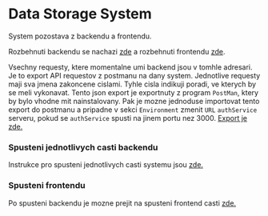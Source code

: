 # Data Storage System

System pozostava z backendu a frontendu.

Rozbehnuti backendu se nachazi [zde](./backend/README.md) a rozbehnuti frontendu [zde](./frontend/README.md).

Vsechny requesty, ktere momentalne umi backend jsou v tomhle adresari. Je to export API requestov z postmanu na dany system. Jednotlive requesty maji sva jmena zakoncene cislami. Tyhle cisla indikuji poradi, ve kterych by se meli vykonavat. Tento json export je exportnuty z program `PostMan`, ktery by bylo vhodne mit nainstalovany. Pak je mozne jednoduse importovat tento export do postmanu a pripadne v sekci `Environment` zmenit `URL` `authService` serveru, pokud se `authService` spusti na jinem portu nez 3000. [Export je zde.](./dataStorageSystemApi.postman_collection.json)

### Spusteni jednotlivych casti backendu

Instrukce pro spusteni jednotlivych casti systemu jsou [zde.](./backend/README.md)

### Spusteni frontendu

Po spusteni backendu je mozne prejit na spusteni frontend casti [zde.](./frontend/README.md)